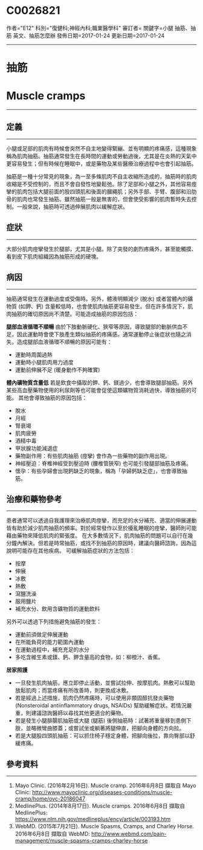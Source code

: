 # C0026821
作者="E12"
科別="復健科;神經內科;職業醫學科"
審訂者=
關鍵字=小腿 抽筋、抽筋 英文、抽筋怎麼辦
發佈日期=2017-01-24
更新日期=2017-01-24

----------
# 抽筋
# Muscle cramps
----------
## 定義
----------

小腿或足部的肌肉有時候會突然不自主地變得緊繃、並有明顯的疼痛感，這種現象稱為肌肉抽筋。抽筋通常發生在長時間的運動或勞動過後，尤其是在炎熱的天氣中更容易發生；但有時候在睡眠中，或是藥物及某些醫療治療過程中也會引起抽筋。

抽筋是一種十分常見的現象，為一至多條肌肉不自主收縮所造成的，抽筋時的肌肉收縮是不受控制的，而且不會自發性地變鬆弛。除了足部和小腿之外，其他容易痙攣的肌肉包括大腿前面的股四頭肌和後面的膕繩肌；另外手部、手臂、腹部和沿肋骨的肌肉也常發生抽筋。雖然抽筋一般是無害的，但會使受影響的肌肉暫時失去控制。一般來說，抽筋時可透過伸展肌肉以緩解症狀。 

## 症狀
----------

大部分肌肉痙攣發生於腿部，尤其是小腿。除了突發的劇烈疼痛外，甚至能觸摸、看到皮下肌肉組織因為抽筋形成的硬塊。 

## 病因
----------

抽筋通常發生在運動過度或受傷時。另外，體液明顯減少 (脫水) 或者當體內的礦物質 (如鉀、鈣) 含量較低時，也會使肌肉抽筋更容易發生。但在許多情況下，肌肉抽筋的確切原因尚不清楚。可能造成抽筋的原因包括：

**腿部血液循環不順暢**
由於下肢動脈硬化、狹窄等原因，導致腿部的動脈供血不足，因此運動時會使下肢產生類似抽筋的疼痛感。通常運動停止後症狀也隨之消失。造成腿部血液循環不順暢的原因可能有：

- 運動時周圍過熱 
- 運動時小腿肌肉用力過度
- 運動前伸展不足 (暖身動作不夠確實) 

**體內礦物質含量低**
若是飲食中攝取的鉀、鈣、鎂過少，也會導致腿部抽筋。另外某些高血壓藥物使用的利尿劑等也可能會促使這類礦物質消耗過快，導致抽筋的可能。 
其他會導致抽筋的原因包括：

- 脫水
- 月經
- 腎衰竭
- 肌肉疲勞
- 酒精中毒
- 甲狀腺功能減退症
- 藥物副作用：有些肌肉抽筋 (痙攣) 會作為一些藥物的副作用出現。 
- 神經壓迫：脊椎神經受到壓迫時 (腰椎管狹窄) 也可能引發腿部抽筋及疼痛。
- 懷孕：有些孕婦會出現鈣缺乏的現象，稱為「孕婦鈣缺乏症」，也會導致抽筋。
## 治療和藥物參考
----------

患者通常可以透過自我護理來治療肌肉痙攣，而充足的水分補充、適當的伸展運動皆有助於減少肌肉抽筋的頻率。對於經常發作以至於擾亂睡眠的痙攣，醫師則可能藉由藥物來降低肌肉的緊張度。
在大多數情況下，肌肉抽筋的問題可以自行在幾分鐘內解決。但若是時常抽筋，或找不到抽筋的原因時，建議向醫師諮詢，因為這說明可能存在其他疾病。
可緩解抽筋症狀的方法包括：

- 按摩
- 伸展
- 冰敷
- 熱敷
- 瀉鹽洗澡
- 服用鹽片
- 補充水分、飲用含礦物質的運動飲料

另外可以透過下列措施避免抽筋的發生：

- 運動前須做足伸展運動
- 在所能負荷的能力範圍內運動
- 在運動過程中，補充充足的水分
- 多吃含維生素或鎂、鈣、鉀含量高的食物，如：柳橙汁、香蕉。

**居家照護**

- 一旦發生肌肉抽筋，應立即停止活動，並嘗試拉伸、按摩肌肉。熱敷可以幫助放鬆肌肉；而當疼痛有所改善時，則更換成冰敷。
- 若是經過上述措施，肌肉仍然疼痛時，可以使用非類固醇抗發炎藥物 (Nonsteroidal antiinflammatory drugs, NSAIDs) 幫助緩解症狀。若情況嚴重，則建議諮詢醫師以尋找其他更適合的藥物。
- 若是發生小腿腓腸肌抽筋或大腿 (腿筋) 後側抽筋時：試著將重量移到患側下肢，並略微彎曲膝蓋；或嘗試坐或躺著將腿伸直，把腳向身體的方向拉。
- 若是大腿股四頭肌抽筋：可以抓住椅子穩定身體，把腳向後拉，靠向臀部以舒緩疼痛。 
## 參考資料
----------
1. Mayo Clinic. (2016年2月16日). Muscle cramp. 2016年6月8日 擷取自 Mayo Clinic: http://www.mayoclinic.org/diseases-conditions/muscle-cramp/home/ovc-20186047
2. MedlinePlus. (2014年8月17日). Muscle cramps. 2016年6月8日 擷取自 MedlinePlus: https://www.nlm.nih.gov/medlineplus/ency/article/003193.htm
3. WebMD. (2015年7月21日). Muscle Spasms, Cramps, and Charley Horse. 2016年6月8日 擷取自 WebMD: 
  http://www.webmd.com/pain-management/muscle-spasms-cramps-charley-horse

